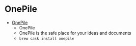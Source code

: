 # OnePile
- [OnePile](https://onepile.app/)
  -  OnePile
  - OnePile is the safe place for your ideas and documents
  - `brew cask install onepile`
